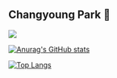 ## Changyoung Park 👋

<img src="https://img.shields.io/badge/kotlin-7f52ff.svg?style=for-the-badge&logo=react&logoColor=61DAFB" />


[![Anurag's GitHub stats](https://github-readme-stats.vercel.app/api?username=U-WangE&theme=moltack)](https://gist.github.com/U-WangE)

[![Top Langs](https://github-readme-stats.vercel.app/api/top-langs/?username=U-WangE&layout=compact)](https://gist.github.com/U-WangE)

<!--
**U-WangE/U-WangE** is a ✨ _special_ ✨ repository because its `README.md` (this file) appears on your GitHub profile.

Here are some ideas to get you started:

- 🔭 I’m currently working on ...
- 🌱 I’m currently learning ...
- 👯 I’m looking to collaborate on ...
- 🤔 I’m looking for help with ...
- 💬 Ask me about ...
- 📫 How to reach me: ...
- 😄 Pronouns: ...
- ⚡ Fun fact: ...
-->
